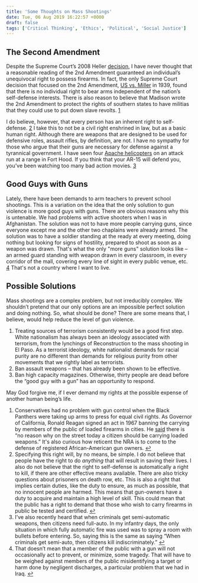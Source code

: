 ```yaml
---
title: 'Some Thoughts on Mass Shootings'
date: Tue, 06 Aug 2019 16:22:57 +0000
draft: false
tags: ['Critical Thinking', 'Ethics', 'Political', 'Social Justice']
---
```


The Second Amendment
--------------------

Despite the Supreme Court’s 2008 Heller [decision](https://www.oyez.org/cases/2007/07-290), I have never thought that a reasonable reading of the 2nd Amendment guaranteed an individual’s unequivocal right to possess firearms. In fact, the only Supreme Court decision that focused on the 2nd Amendment, [US vs. Miller](https://www.oyez.org/cases/1900-1940/307us174) in 1939, found that there is no individual right to bear arms independent of the nation’s self-defense interests. There is also reason to believe that Madison wrote the 2nd Amendment to protect the rights of southern states to have militias that they could use to put down slave revolts. [1](#fn1)

I do believe, however, that every person has an inherent right to self-defense. [2](#fn2) I take this to not be a civil right enshrined in law, but as a basic human right. Although there are weapons that are designed to be used for defensive roles, assault rifles, by definition, are not. I have no sympathy for those who argue that their guns are necessary for defense against a tyrannical government. I have seen four [Apache helicopters](https://www.youtube.com/watch?v=bGrNkl8HzPw&app=desktop) on an attack run at a range in Fort Hood. If you think that your AR-15 will defend you, you’ve been watching too many bad action movies. [3](#fn3)

Good Guys with Guns
-------------------

Lately, there have been demands to arm teachers to prevent school shootings. This is a variation on the idea that the only solution to gun violence is more good guys with guns. There are obvious reasons why this is untenable. We had problems with active shooters when I was in Afghanistan. The solution was not to have more people carrying guns, since everyone except me and the other two chaplains were already armed. The solution was to have a soldier standing at the ready at every meeting, doing nothing but looking for signs of hostility, prepared to shoot as soon as a weapon was drawn. That's what the only "more guns" solution looks like – an armed guard standing with weapon drawn in every classroom, in every corridor of the mall, covering every line of sight in every public venue, etc. [4](#fn4) That's not a country where I want to live.

Possible Solutions
------------------

Mass shootings are a complex problem, but not irreducibly complex. We shouldn’t pretend that our only options are an impossible perfect solution and doing nothing. So, what should be done? There are some means that, I believe, would help reduce the level of gun violence.

1.  Treating sources of terrorism consistently would be a good first step. White nationalism has always been an ideology associated with terrorism, from the lynchings of Reconstruction to the mass shooting in El Paso. As a terrorist ideology, white nationalist demands for racial purity are no different than demands for religious purity from other movements that we rightly label as terrorists.
2.  Ban assault weapons – that has already been shown to be effective.
3.  Ban high capacity magazines. Otherwise, thirty people are dead before the “good guy with a gun” has an opportunity to respond.  
    

May God forgive me, if I ever demand my rights at the possible expense of another human being’s life.

1.  Conservatives had no problem with gun control when the Black Panthers were taking up arms to press for equal civil rights. As Governor of California, Ronald Reagan signed an act in 1967 banning the carrying by members of the public of loaded firearms in cities. He [said](https://books.google.com/books?id=5PRABAAAQBAJ&pg=PT73&lpg=PT73&dq=%E2%80%9Cwould+work+no+hardship+on+the+honest+citizen.%E2%80%9D+reagan&source=bl&ots=cq6Kl3wRXB&sig=AaCua1410lGebtc18y0CD85uRok&hl=en&sa=X&ved=0ahUKEwjvivOHxNfWAhUn4IMKHYaDAuYQ6AEINzAD#v=onepage&q=%E2%80%9Cwould%20work%20no%20hardship%20on%20the%20honest%20citizen.%E2%80%9D%20reagan&f=false) there is “no reason why on the street today a citizen should be carrying loaded weapons.” It's also curious how reticent the NRA is to come to the defense of registered African-American gun owners. [↩](#ffn1)
2.  Specifying this right will, by no means, be simple. I do not believe that people have the right to do _anything_ that will result in saving their lives. I also do not believe that the right to self-defense is automatically a right to kill, if there are other effective means available. There are also tricky questions about prisoners on death row, etc. This is also a right that implies certain duties, like the duty to ensure, as much as possible, that no innocent people are harmed. This means that gun-owners have a duty to acquire and maintain a high level of skill. This could mean that the public has a right to demand that those who wish to carry firearms in public be tested and certified. [↩](#ffn2)
3.  I’ve also recently heard that when criminals get semi-automatic weapons, then citizens need full-auto. In my infantry days, the only situation in which fully automatic fire was used was to spray a room with bullets before entering. So, saying this is the same as saying “When criminals get semi-auto, then citizens kill indiscriminately.” [↩](#ffn3)
4.  That doesn’t mean that a member of the public with a gun will not occasionally act to prevent, or minimize, some tragedy. That will have to be weighed against members of the public misidentifying a target or harm done by negligent discharges, a particular problem that we had in Iraq. [↩](#ffn4)

